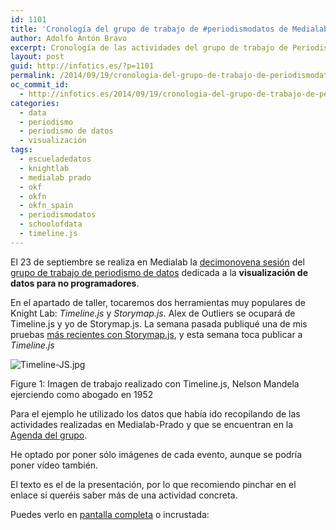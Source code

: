 ```yaml
---
id: 1101
title: 'Cronología del grupo de trabajo de #periodismodatos de Medialab-Prado'
author: Adolfo Antón Bravo
excerpt: Cronología de las actividades del grupo de trabajo de Periodismo de Datos de Medialab-Prado
layout: post
guid: http://infotics.es/?p=1101
permalink: /2014/09/19/cronologia-del-grupo-de-trabajo-de-periodismodatos-de-medialab-prado/
oc_commit_id:
  - http://infotics.es/2014/09/19/cronologia-del-grupo-de-trabajo-de-periodismodatos-de-medialab-prado/1411143051
categories:
  - data
  - periodismo
  - periodismo de datos
  - visualización
tags:
  - escueladedatos
  - knightlab
  - medialab prado
  - okf
  - okfn
  - okfn_spain
  - periodismodatos
  - schoolofdata
  - timeline.js
---
```

El 23 de septiembre se realiza en Medialab la [decimonovena sesión][1] del [grupo de trabajo de periodismo de datos][2] dedicada a la **visualización de datos para no programadores**. 

En el apartado de taller, tocaremos dos herramientas muy populares de Knight Lab: *Timeline.js* y *Storymap.js*. Alex de Outliers se ocupará de Timeline.js y yo de Storymap.js. La semana pasada publiqué una de mis pruebas [más recientes con Storymap.js][3], y esta semana toca publicar a *Timeline.js* 

<div class="figure">
  <p>
    <img src="http://i1.wp.com/infotics.es/files/2014/09/Timeline-JS1.jpg?w=660" alt="Timeline-JS.jpg" data-recalc-dims="1" />
  </p>
  
  <p>
    <span class="figure-number">Figure 1:</span> Imagen de trabajo realizado con Timeline.js, Nelson Mandela ejerciendo como abogado en 1952
  </p></p>
</div>

Para el ejemplo he utilizado los datos que había ido recopilando de las actividades realizadas en Medialab-Prado y que se encuentran en la [Agenda del grupo][4]. 

He optado por poner sólo imágenes de cada evento, aunque se podría poner vídeo también. 

El texto es el de la presentación, por lo que recomiendo pinchar en el enlace si queréis saber más de una actividad concreta. 

Puedes verlo en [pantalla completa][5] o incrustada:

 [1]: http://medialab-prado.es/article/periodismodedatosdecimonovenasesion
 [2]: http://medialab-prado.es/article/periodismo_de_datos_-_grupo_de_trabajo
 [3]: http://infotics.es/2014/09/13/jugando-con-storymap-homenajes-a-las-brigadas-internacionales/
 [4]: http://medialab-prado.es/article/periodismo_de_datos_-_grupo_de_trabajo#agenda
 [5]: http://cdn.knightlab.com/libs/timeline/latest/embed/index.html?source=0AmJ5Rgk-HG6wdGViUVZiQmR4UGc0QjZBWFptQXpBNVE&#038;font=Bevan-PotanoSans&#038;maptype=osm&#038;lang=es